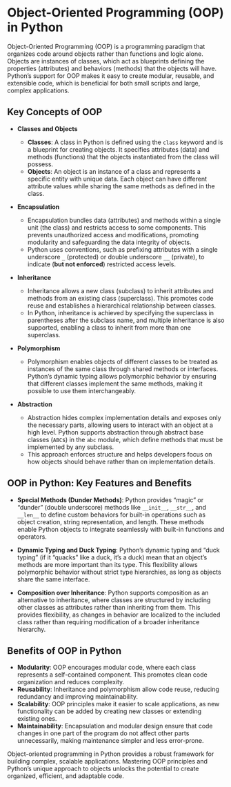 # Object-Oriented Programming (OOP) in Python
Object-Oriented Programming (OOP) is a programming paradigm that organizes code around objects rather than functions and logic alone. Objects are instances of classes, which act as blueprints defining the properties (attributes) and behaviors (methods) that the objects will have. Python’s support for OOP makes it easy to create modular, reusable, and extensible code, which is beneficial for both small scripts and large, complex applications.

## Key Concepts of OOP
- **Classes and Objects**

  - **Classes**: A class in Python is defined using the `class` keyword and is a blueprint for creating objects. It specifies attributes (data) and methods (functions) that the objects instantiated from the class will possess.
  - **Objects**: An object is an instance of a class and represents a specific entity with unique data. Each object can have different attribute values while sharing the same methods as defined in the class.
- **Encapsulation**

  - Encapsulation bundles data (attributes) and methods within a single unit (the class) and restricts access to some components. This prevents unauthorized access and modifications, promoting modularity and safeguarding the data integrity of objects.
  - Python uses conventions, such as prefixing attributes with a single underscore `_` (protected) or double underscore `__` (private), to indicate (**but not enforced**) restricted access levels.
- **Inheritance**

  - Inheritance allows a new class (subclass) to inherit attributes and methods from an existing class (superclass). This promotes code reuse and establishes a hierarchical relationship between classes.
  - In Python, inheritance is achieved by specifying the superclass in parentheses after the subclass name, and multiple inheritance is also supported, enabling a class to inherit from more than one superclass.
- **Polymorphism**

  - Polymorphism enables objects of different classes to be treated as instances of the same class through shared methods or interfaces. Python’s dynamic typing allows polymorphic behavior by ensuring that different classes implement the same methods, making it possible to use them interchangeably.
- **Abstraction**

  - Abstraction hides complex implementation details and exposes only the necessary parts, allowing users to interact with an object at a high level. Python supports abstraction through abstract base classes (`ABC`s) in the `abc` module, which define methods that must be implemented by any subclass.
  - This approach enforces structure and helps developers focus on how objects should behave rather than on implementation details.

## OOP in Python: Key Features and Benefits
- **Special Methods (Dunder Methods)**: Python provides “magic” or “dunder” (double underscore) methods like `__init__`, `__str__`, and `__len__` to define custom behaviors for built-in operations such as object creation, string representation, and length. These methods enable Python objects to integrate seamlessly with built-in functions and operators.

- **Dynamic Typing and Duck Typing**: Python’s dynamic typing and “duck typing” (if it “quacks” like a duck, it’s a duck) mean that an object’s methods are more important than its type. This flexibility allows polymorphic behavior without strict type hierarchies, as long as objects share the same interface.

- **Composition over Inheritance**: Python supports composition as an alternative to inheritance, where classes are structured by including other classes as attributes rather than inheriting from them. This provides flexibility, as changes in behavior are localized to the included class rather than requiring modification of a broader inheritance hierarchy.

## Benefits of OOP in Python
- **Modularity**: OOP encourages modular code, where each class represents a self-contained component. This promotes clean code organization and reduces complexity.
- **Reusability**: Inheritance and polymorphism allow code reuse, reducing redundancy and improving maintainability.
- **Scalability**: OOP principles make it easier to scale applications, as new functionality can be added by creating new classes or extending existing ones.
- **Maintainability**: Encapsulation and modular design ensure that code changes in one part of the program do not affect other parts unnecessarily, making maintenance simpler and less error-prone.

Object-oriented programming in Python provides a robust framework for building complex, scalable applications. Mastering OOP principles and Python’s unique approach to objects unlocks the potential to create organized, efficient, and adaptable code.